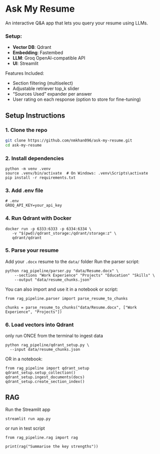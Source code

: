 # Ask My Resume

An interactive Q&A app that lets you query your resume using LLMs.

### Setup:
- **Vector DB**: Qdrant
- **Embedding**: Fastembed
- **LLM**: Groq OpenAI-compatible API
- **UI**: Streamlit

Features Included:
- Section filtering (multiselect)
- Adjustable retriever top_k slider
- “Sources Used” expander per answer
- User rating on each response (option to store for fine-tuning)

## Setup Instructions

### 1. Clone the repo
```bash
git clone https://github.com/nmkhan096/ask-my-resume.git
cd ask-my-resume
```
### 2. Install dependencies
```
python -m venv .venv
source .venv/bin/activate  # On Windows: .venv\Scripts\activate
pip install -r requirements.txt
```
### 3. Add .env file
```
# .env
GROQ_API_KEY=your_api_key
```

### 4. Run Qdrant with Docker
```
docker run -p 6333:6333 -p 6334:6334 \
   -v "$(pwd)/qdrant_storage:/qdrant/storage:z" \
   qdrant/qdrant
```

###  5. Parse your resume
Add your `.docx` resume to the `data/` folder
Run the parser script:
```
python rag_pipeline/parser.py "data/Resume.docx" \
    --sections "Work Experience" "Projects" "Education" "Skills" \
    --output "data/resume_chunks.json"
```
You can also import and use it in a notebook or script:
```
from rag_pipeline.parser import parse_resume_to_chunks

chunks = parse_resume_to_chunks("data/Resume.docx", ["Work Experience", "Projects"])
```

###  6. Load vectors into Qdrant
only run ONCE from the terminal to ingest data
```
python rag_pipeline/qdrant_setup.py \
  --input data/resume_chunks.json
```
OR in a notebook:
```
from rag_pipeline import qdrant_setup
qdrant_setup.setup_collection()
qdrant_setup.ingest_documents(docs)
qdrant_setup.create_section_index()
```

## RAG

Run the Streamlit app
```
streamlit run app.py
```

or run in test script
```
from rag_pipeline.rag import rag

print(rag("Summarise the key strengths"))
```
